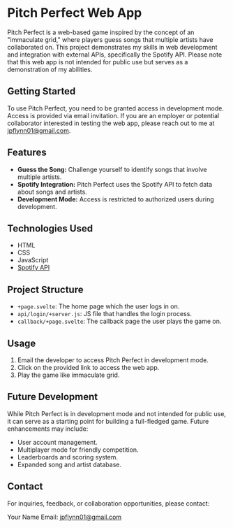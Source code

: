 # Pitch Perfect Web App

Pitch Perfect is a web-based game inspired by the concept of an "immaculate grid," where players guess songs that multiple artists have collaborated on. This project demonstrates my skills in web development and integration with external APIs, specifically the Spotify API. Please note that this web app is not intended for public use but serves as a demonstration of my abilities.

## Getting Started

To use Pitch Perfect, you need to be granted access in development mode. Access is provided via email invitation. If you are an employer or potential collaborator interested in testing the web app, please reach out to me at [jpflynn01@gmail.com](mailto:jpflynn01@gmail.com).

## Features

- **Guess the Song:** Challenge yourself to identify songs that involve multiple artists.
- **Spotify Integration:** Pitch Perfect uses the Spotify API to fetch data about songs and artists.
- **Development Mode:** Access is restricted to authorized users during development.

## Technologies Used

- HTML
- CSS
- JavaScript
- [Spotify API](https://developer.spotify.com/documentation/web-api/)

## Project Structure

- `+page.svelte`: The home page which the user logs in on.
- `api/login/+server.js`: JS file that handles the login process.
- `callback/+page.svelte`: The callback page the user plays the game on.

## Usage

1. Email the developer to access Pitch Perfect in development mode.
2. Click on the provided link to access the web app.
3. Play the game like immaculate grid.

## Future Development

While Pitch Perfect is in development mode and not intended for public use, it can serve as a starting point for building a full-fledged game. Future enhancements may include:

- User account management.
- Multiplayer mode for friendly competition.
- Leaderboards and scoring system.
- Expanded song and artist database.

## Contact

For inquiries, feedback, or collaboration opportunities, please contact:

Your Name
Email: [jpflynn01@gmail.com](mailto:jpflynn01@gmail.com)

